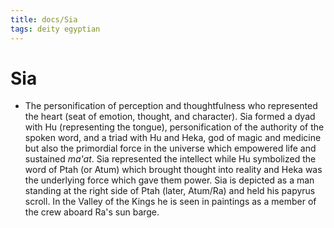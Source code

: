```yaml
---
title: docs/Sia
tags: deity egyptian
---
```


# Sia
- The personification of perception and thoughtfulness who represented the heart (seat of emotion, thought, and character). Sia formed a dyad with Hu (representing the tongue), personification of the authority of the spoken word, and a triad with Hu and Heka, god of magic and medicine but also the primordial force in the universe which empowered life and sustained _ma'at_. Sia represented the intellect while Hu symbolized the word of Ptah (or Atum) which brought thought into reality and Heka was the underlying force which gave them power. Sia is depicted as a man standing at the right side of Ptah (later, Atum/Ra) and held his papyrus scroll. In the Valley of the Kings he is seen in paintings as a member of the crew aboard Ra's sun barge.